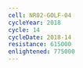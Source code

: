 ```yaml
---
cell: NR02-GOLF-04
cycleYear: 2018
cycle: 14
cycleDate: 2018-14
resistance: 615000
enlightened: 775000 
---
```

      